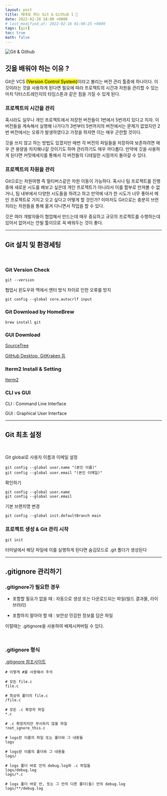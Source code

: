 ```yaml
---
layout: post
title: 제대로 파는 Git & Github 1 🐙
date: 2022-02-20 18:00 +0800
# last_modified_at: 2022-02-16 01:08:25 +0800
tags: [git]
toc: true
math: false
---
```


![Git & Github](https://blog.kakaocdn.net/dn/obZjH/btqF3b8YFA8/m1c8xWYH0uAz7PVkt3q8M0/img.png)

## 깃을 배워야 하는 이유 ?

Git은 VCS <mark>(Version Control System)</mark>이라고 불리는 버전 관리 툴중에 하나이다.
이 깃이라는 것을 사용하게 된다면 필요에 따라 프로젝트의 시간과 차원을 관리할 수 있는 마치 닥터스트레인지의 타임스톤과 같은 힘을 가질 수 있게 된다.

### 프로젝트의 시간을 관리

혹시라도 실무나 개인 프로젝트에서 저장한 버전들이 1번에서 5번까지 있다고 치자. 이 버전들을 계속해서 실행해 나가다가 3번부터 5번까지의 버전에서는 문제가 없었지만 2번 버전에서는 오류가 발생하였다고 가정을 하자면 이는 매우 곤란할 것이다.

깃을 쓰지 않고 하는 방법도 있겠지만 매번 각 버전의 파일들을 저장하여 보존하려면 매우 큰 용량을 차지해나갈 것이기도 하며 관리하기도 매우 까다롭다. 만약에 깃을 사용하게 된다면 커밋메세지를 통해서 각 버전들의 디테일한 시점까지 돌아갈 수 있다.

### 프로젝트의 차원을 관리

Git으로는 차원여행 즉 멀티버스같은 차원 이동이 가능하다. 혹시나 팀 프로젝트를 진행중에 새로운 시도를 해보고 싶은데 개인 프로젝트가 아니라서 이를 함부로 만져볼 수 없거나, 팀 내부에서 다양한 시도들을 하려고 하고 만약에 내가 한 시도가 너무 좋아서 메인 프로젝트로 가지고 오고 싶다고 어떻게 할 것인가? 이마저도 Git으로는 충분히 브런치라는 차원들을 통해 옮겨 다니면서 작업을 할 수 있다.

깃은 여러 개발자들이 협업해서 만드는데 매우 중요하고 규모의 프로젝트를 수행하는데 있어서 없어서는 안될 툴이므로 꼭 배워두는 것이 좋다.

---

## Git 설치 및 환경세팅

<br>

### Git Version Check

```
git --version
```

협업시 윈도우와 맥에서 엔터 방식 차이로 인한 오류를 방지

```
git config --global core.autocrlf input
```

### Git Download by HomeBrew

```
brew install git
```

### GUI Download

[SourceTree](https://www.sourcetreeapp.com)

[GitHub Desktop, GitKraken 등](https://git-scm.com/downloads/guis)

### Iterm2 Install & Setting

[Iterm2](https://iterm2.com)

### CLI vs GUI

CLI : Command Line Interface

GUI : Graphical User Interface

---

## Git 최초 설정

<br>

Git global로 사용자 이름과 이메일 설정

```
git config --global user.name "(본인 이름)"
git config --global user.email "(본인 이메일)"
```

확인하기

```
git config --global user.name
git config --global user.email
```

기본 브랜치명 변경

```
git config --global init.defaultBranch main
```

### 프로젝트 생성 & Git 관리 시작

```
git init
```

터미널에서 해당 파일에 이를 실행하게 된다면 숨김모드로 .git 폴더가 생성된다

---

## .gitignore 관리하기

### .gitignore가 필요한 경우

- 포함할 필요가 없을 때 : 자동으로 생성 또는 다운로드되는 파일(빌드 결과물, 라이브러리)

- 포함하지 말아야 할 때 : 보안상 민감한 정보를 담은 파일

이럴때는 .gitignore을 사용하여 배제시켜버릴 수 있다.

<br>

### .gitignore 형식

[.gitignore 참조사이트](https://git-scm.com/docs/gitignore)

```
# 이렇게 #를 사용해서 주석

# 모든 file.c
file.c

# 최상위 폴더의 file.c
/file.c

# 모든 .c 확장자 파일
*.c

# .c 확장자지만 무시하지 않을 파일
!not_ignore_this.c

# logs란 이름의 파일 또는 폴더와 그 내용들
logs

# logs란 이름의 폴더와 그 내용들
logs/

# logs 폴더 바로 안의 debug.log와 .c 파일들
logs/debug.log
logs/*.c

# logs 폴더 바로 안, 또는 그 안의 다른 폴더(들) 안의 debug.log
logs/**/debug.log
```
